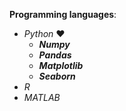**Programming languages**:
- _Python_ :heart:
  - **_Numpy_**
  - **_Pandas_**
  - **_Matplotlib_**
  - **_Seaborn_**
- _R_
- _MATLAB_
